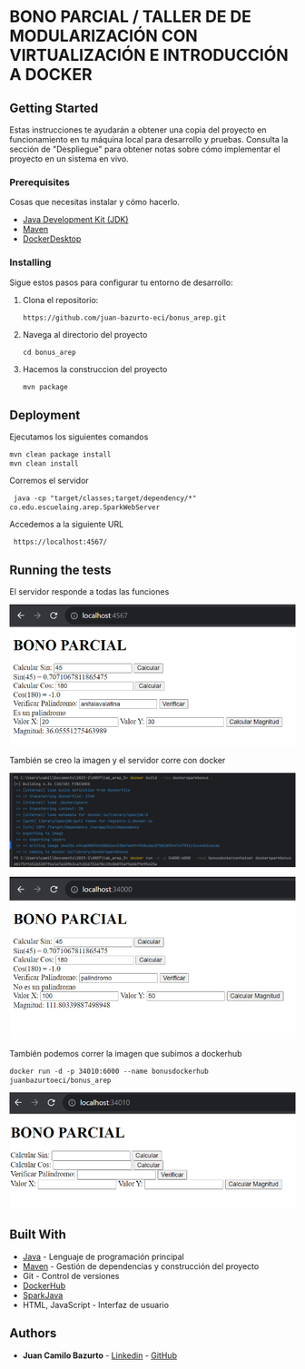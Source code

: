 # BONO PARCIAL / TALLER DE DE MODULARIZACIÓN CON VIRTUALIZACIÓN E INTRODUCCIÓN A DOCKER

## Getting Started

Estas instrucciones te ayudarán a obtener una copia del proyecto en funcionamiento en tu máquina local para desarrollo y pruebas. Consulta la sección de "Despliegue" para obtener notas sobre cómo implementar el proyecto en un sistema en vivo.

### Prerequisites

Cosas que necesitas instalar y cómo hacerlo.

- [Java Development Kit (JDK)](https://www.oracle.com/java/technologies/javase-jdk11-downloads.html)
- [Maven](https://maven.apache.org/install.html)
- [DockerDesktop](https://www.docker.com/products/docker-desktop/)

### Installing

Sigue estos pasos para configurar tu entorno de desarrollo:

1. Clona el repositorio:

   ```bash
   https://github.com/juan-bazurto-eci/bonus_arep.git
2. Navega al directorio del proyecto

    ```
   cd bonus_arep
   ```

3. Hacemos la construccion del proyecto

   ```
   mvn package
   ```

## Deployment

Ejecutamos los siguientes comandos

    mvn clean package install
    mvn clean install

Corremos el servidor

	 java -cp "target/classes;target/dependency/*" co.edu.escuelaing.arep.SparkWebServer

Accedemos a la siguiente URL

	 https://localhost:4567/

## Running the tests

El servidor responde a todas las funciones

![](README/run.png)

También se creo la imagen y el servidor corre con docker

![](README/docker_img.png)

![](README/run_docker.png)

También podemos correr la imagen que subimos a dockerhub

    docker run -d -p 34010:6000 --name bonusdockerhub juanbazurtoeci/bonus_arep

![](README/run_dockerhub.png)

## Built With
* [Java](https://www.java.com/) - Lenguaje de programación principal
* [Maven](https://maven.apache.org/) - Gestión de dependencias y construcción del proyecto
* Git - Control de versiones
* [DockerHub](https://hub.docker.com/)
* [SparkJava](https://sparkjava.com/)
* HTML, JavaScript - Interfaz de usuario

## Authors

* **Juan Camilo Bazurto** - [Linkedin](https://www.linkedin.com/in/juan-camilo-b-b65379105/) - [GitHub](https://github.com/juan-bazurto-eci)
